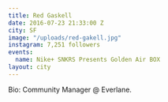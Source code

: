```yaml
---
title: Red Gaskell
date: 2016-07-23 21:33:00 Z
city: SF
image: "/uploads/red-gakell.jpg"
instagram: 7,251 followers
events:
  name: Nike+ SNKRS Presents Golden Air BOX
layout: city
---
```


Bio: Community Manager @ Everlane. 